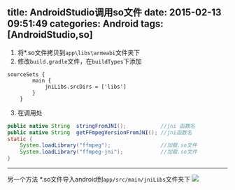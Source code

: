 title: AndroidStudio调用so文件
date: 2015-02-13 09:51:49
categories: Android 
tags: [AndroidStudio,so]
---
<!--more-->
1. 将*.so文件拷贝到`app\libs\armeabi`文件夹下
2. 修改`build.gradle`文件，在`buildTypes`下添加
```
sourceSets {  
        main {  
            jniLibs.srcDirs = ['libs']  
        }  
    }  
```
3. 在调用处
```java
public native String  stringFromJNI();           //jni 函数名  
public native String  getFFmpegVersionFromJNI(); //jni函数名  
static {  
    System.loadLibrary("ffmpeg");                //加载.so文件  
    System.loadLibrary("ffmpeg-jni");            //加载.so文件  
}  
```

---
另一个方法
*.so文件导入android到`app/src/main/jniLibs`文件夹下
![](/img/15021301.jpg)